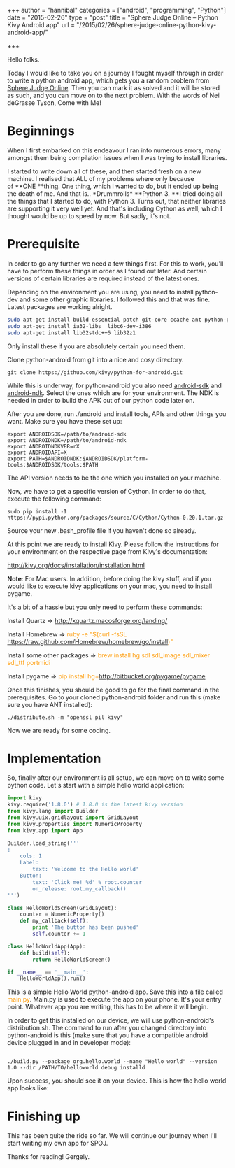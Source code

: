 +++
author = "hannibal"
categories = ["android", "programming", "Python"]
date = "2015-02-26"
type = "post"
title = "Sphere Judge Online – Python Kivy Android app"
url = "/2015/02/26/sphere-judge-online-python-kivy-android-app/"

+++

Hello folks.

Today I would like to take you on a journey I fought myself through in order to write a python android app, which gets you a random problem from <a href="http://www.spoj.com/problems/classical/" target="_blank">Sphere Judge Online</a>. Then you can mark it as solved and it will be stored as such, and you can move on to the next problem. With the words of Neil deGrasse Tyson, Come with Me!

# Beginnings

When I first embarked on this endeavour I ran into numerous errors, many amongst them being compilation issues when I was trying to install libraries.

I started to write down all of these, and then started fresh on a new machine. I realised that ALL of my problems where only because of **ONE **thing. One thing, which I wanted to do, but it ended up being the death of me. And that is.. \*Drummrolls\* **Python 3. **I tried doing all the things that I started to do, with Python 3. Turns out, that neither libraries are supporting it very well yet. And that's including Cython as well, which I thought would be up to speed by now. But sadly, it's not.

# Prerequisite

In order to go any further we need a few things first. For this to work, you'll have to perform these things in order as I found out later. And certain versions of certain libraries are required instead of the latest ones.

Depending on the environment you are using, you need to install python-dev and some other graphic libraries. I followed this and that was fine. Latest packages are working alright.

~~~bash
sudo apt-get install build-essential patch git-core ccache ant python-pip python-dev
sudo apt-get install ia32-libs  libc6-dev-i386
sudo apt-get install lib32stdc++6 lib32z1
~~~

Only install these if you are absolutely certain you need them.

Clone python-android from git into a nice and cosy directory.

~~~
git clone https://github.com/kivy/python-for-android.git
~~~

While this is underway, for python-android you also need <a href="http://developer.android.com/sdk/index.html#Other" target="_blank">android-sdk</a> and <a href="https://developer.android.com/tools/sdk/ndk/index.html" target="_blank">android-ndk</a>. Select the ones which are for your environment. The NDK is needed in order to build the APK out of our python code later on.

After you are done, run ./android and install tools, APIs and other things you want. Make sure you have these set up:

~~~
export ANDROIDSDK=/path/to/android-sdk
export ANDROIDNDK=/path/to/android-ndk
export ANDROIDNDKVER=rX
export ANDROIDAPI=X
export PATH=$ANDROIDNDK:$ANDROIDSDK/platform-tools:$ANDROIDSDK/tools:$PATH
~~~

The API version needs to be the one which you installed on your machine.

Now, we have to get a specific version of Cython. In order to do that, execute the following command:

~~~
sudo pip install -I https://pypi.python.org/packages/source/C/Cython/Cython-0.20.1.tar.gz
~~~

Source your new .bash_profile file if you haven't done so already.

At this point we are ready to install Kivy. Please follow the instructions for your environment on the respective page from Kivy's documentation:

<a href="http://kivy.org/docs/installation/installation.html" target="_blank">http://kivy.org/docs/installation/installation.html</a>

**Note**: For Mac users. In addition, before doing the kivy stuff, and if you would like to execute kivy applications on your mac, you need to install pygame.

It's a bit of a hassle but you only need to perform these commands:

Install Quartz => <a href="http://xquartz.macosforge.org/landing/" target="_blank">http://xquartz.macosforge.org/landing/</a>

Install Homebrew => <span style="color: #ff9900;">ruby -e "$(curl -fsSL https://raw.github.com/Homebrew/homebrew/go/install)"</span>

Install some other packages => <span style="color: #ff9900;">brew install hg sdl sdl_image sdl_mixer sdl_ttf portmidi</span>

Install pygame => <span style="color: #ff9900;">pip install hg+http://bitbucket.org/pygame/pygame</span>

Once this finishes, you should be good to go for the final command in the prerequisites. Go to your cloned python-android folder and run this (make sure you have ANT installed):

~~~
./distribute.sh -m "openssl pil kivy"
~~~

Now we are ready for some coding.

# Implementation

So, finally after our environment is all setup, we can move on to write some python code. Let's start with a simple hello world application:

~~~python
import kivy
kivy.require('1.8.0') # 1.8.0 is the latest kivy version
from kivy.lang import Builder
from kivy.uix.gridlayout import GridLayout
from kivy.properties import NumericProperty
from kivy.app import App

Builder.load_string('''
:
    cols: 1
    Label:
        text: 'Welcome to the Hello world'
    Button:
        text: 'Click me! %d' % root.counter
        on_release: root.my_callback()
''')

class HelloWorldScreen(GridLayout):
    counter = NumericProperty()
    def my_callback(self):
        print 'The button has been pushed'
        self.counter += 1

class HelloWorldApp(App):
    def build(self):
        return HelloWorldScreen()

if __name__ == '__main__':
    HelloWorldApp().run()
~~~

This is a simple Hello World python-android app. Save this into a file called <span style="color: #ff9900;">main.py</span>. Main.py is used to execute the app on your phone. It's your entry point. Whatever app you are writing, this has to be where it will begin.

In order to get this installed on our device, we will use python-android's distribution.sh. The command to run after you changed directory into python-android is this (make sure that you have a compatible android device plugged in and in developer mode):

~~~

./build.py --package org.hello.world --name "Hello world" --version 1.0 --dir /PATH/TO/helloworld debug installd
~~~

Upon success, you should see it on your device. This is how the hello world app looks like:

# Finishing up

This has been quite the ride so far. We will continue our journey when I'll start writing my own app for SPOJ.

Thanks for reading!
Gergely.
